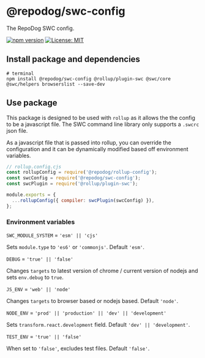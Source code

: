 # @repodog/swc-config

The RepoDog SWC config.

[![npm version](https://badge.fury.io/js/%40repodog%2Fswc-config.svg)](https://badge.fury.io/js/%40repodog%2Fswc-config)
[![License: MIT](https://img.shields.io/badge/License-MIT-yellow.svg)](LICENSE)

## Install package and dependencies

```shell
# terminal
npm install @repodog/swc-config @rollup/plugin-swc @swc/core @swc/helpers browserslist --save-dev
```

## Use package

This package is designed to be used with `rollup` as it allows the the config to be a javascript file. The SWC command line library only supports a `.swcrc` json file.

As a javascript file that is passed into rollup, you can override the configuration and it can be dynamically modified based off environment variables.

```javascript
// rollup.config.cjs
const rollupConfig = require('@repodog/rollup-config');
const swcConfig = require('@repodog/swc-config');
const swcPlugin = require('@rollup/plugin-swc');

module.exports = {
  ...rollupConfig({ compiler: swcPlugin(swcConfig) }),
};
```

### Environment variables

`SWC_MODULE_SYSTEM` = `'esm' || 'cjs'`

Sets `module.type` to `'es6'` or `'commonjs'`. Default `'esm'`.

`DEBUG` = `'true' || 'false'`

Changes `targets` to latest version of chrome / current version of nodejs and sets `env.debug` to `true`.

`JS_ENV` = `'web' || 'node'`

Changes `targets` to browser based or nodejs based. Default `'node'`.

`NODE_ENV` = `'prod' || 'production' || 'dev' || 'development'`

Sets `transform.react.development` field. Default `'dev' || 'development'`.

`TEST_ENV` = `'true' || 'false'`

When set to `'false'`, excludes test files. Default `'false'`.

